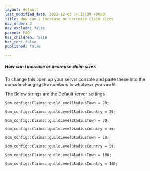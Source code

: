 ```yaml
---
layout: default
last_modified_date: 2022-12-03 14:13:39 +0000
title: How can i increase or decrease claim sizes
nav_order: 2
nav_exclude: false
parent: FAQ
has_children: false
has_toc: false
published: false

---
```

##### How can i increase or decrease claim sizes

To change this open up your server console and paste these into the console changing the numbers to whatever you see fit  
  
The Below strings are the Default server settings

    $cm_config::Claims::guildLevel1RadiusTown = 20;

    $cm_config::Claims::guildLevel1RadiusCountry = 20;

    $cm_config::Claims::guildLevel2RadiusTown = 30;

    $cm_config::Claims::guildLevel2RadiusCountry = 30;

    $cm_config::Claims::guildLevel3RadiusTown = 50;

    $cm_config::Claims::guildLevel3RadiusCountry = 50;

    $cm_config::Claims::guildLevel4RadiusTown = 100;

    $cm_config::Claims::guildLevel4RadiusCountry = 100;